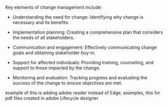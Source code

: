 Key elements of change management include:

- Understanding the need for change: Identifying why change is necessary and its benefits.

- Implementation planning: Creating a comprehensive plan that considers the needs of all stakeholders.

- Communication and engagement: Effectively communicating change goals and obtaining stakeholder buy-in.

- Support for affected individuals: Providing training, counseling, and support to those impacted by the change.

- Monitoring and evaluation: Tracking progress and evaluating the success of the change to ensure objectives are met.

example of this is adding adobe reader instead of Edge, examples, this for pdf files created in adobe Lifecycle designer
